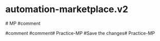 # automation-marketplace.v2
#   M P 
 
 
#comment




#comment
#comment#   P r a c t i c e - M P 
 
 
#Save the changes#   P r a c t i c e - M P  
 